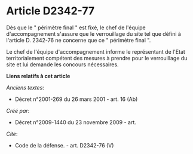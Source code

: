 # Article D2342-77

Dès que le " périmètre final " est fixé, le chef de l'équipe d'accompagnement s'assure que le verrouillage du site tel que
défini à l'article D. 2342-76 ne concerne que ce " périmètre final ". 

Le chef de l'équipe d'accompagnement informe le représentant de l'Etat territorialement compétent des mesures à prendre pour
le verrouillage du site et lui demande les concours nécessaires.

**Liens relatifs à cet article**

_Anciens textes_:

  - Décret n°2001-269 du 26 mars 2001 - art. 16 (Ab)

_Créé par_:

  - Décret n°2009-1440 du 23 novembre 2009 - art.

_Cite_:

  - Code de la défense. - art. D2342-76 (V)
